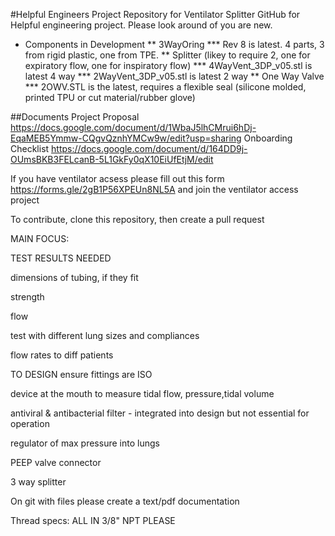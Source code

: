 #Helpful Engineers Project Repository for Ventilator Splitter
GitHub for Helpful engineering project. Please look around of you are new. 

* Components in Development
** 3WayOring 
*** Rev 8 is latest. 4 parts, 3 from rigid plastic, one from TPE.
** Splitter (likey to require 2, one for expiratory flow, one for inspiratory flow)
*** 4WayVent_3DP_v05.stl is latest 4 way
*** 2WayVent_3DP_v05.stl is latest 2 way
** One Way Valve
*** 2OWV.STL is the latest, requires a flexible seal (silicone molded, printed TPU or cut material/rubber glove)

##Documents
Project Proposal https://docs.google.com/document/d/1WbaJ5lhCMrui6hDj-EqaMEB5Ymmw-CQgvQznhYMCw9w/edit?usp=sharing
Onboarding Checklist https://docs.google.com/document/d/164DD9j-OUmsBKB3FELcanB-5L1GkFy0qX10EiUfEtjM/edit

If you have ventilator acsess please fill out this form https://forms.gle/2gB1P56XPEUn8NL5A and join the ventilator access project

To contribute, clone this repository, then create a pull request

MAIN FOCUS:

TEST RESULTS NEEDED

dimensions of tubing, if they fit

strength

flow

test with different lung sizes and compliances

flow rates to diff patients

TO DESIGN ensure fittings are ISO

device at the mouth to measure tidal flow, pressure,tidal volume

antiviral & antibacterial filter - integrated into design but not essential for operation

regulator of max pressure into lungs

PEEP valve connector

3 way splitter

On git with files please create a text/pdf documentation

Thread specs: ALL IN 3/8" NPT PLEASE
